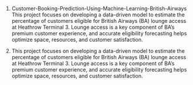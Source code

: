 1. Customer-Booking-Prediction-Using-Machine-Learning-British-Airways
This project focuses on developing a data-driven model to estimate the percentage of customers eligible for British Airways (BA) lounge access at Heathrow Terminal 3. Lounge access is a key component of BA’s premium customer experience, and accurate eligibility forecasting helps optimize space, resources, and customer satisfaction.

2. This project focuses on developing a data-driven model to estimate the percentage of customers eligible for British Airways (BA) lounge access at Heathrow Terminal 3. Lounge access is a key component of BA’s premium customer experience, and accurate eligibility forecasting helps optimize space, resources, and customer satisfaction.
